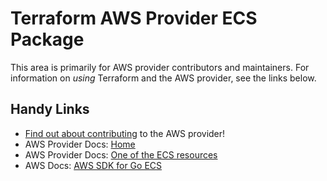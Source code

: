 # Terraform AWS Provider ECS Package

This area is primarily for AWS provider contributors and maintainers. For information on _using_ Terraform and the AWS provider, see the links below.


## Handy Links

* [Find out about contributing](../../../docs/contributing) to the AWS provider!
* AWS Provider Docs: [Home](https://registry.terraform.io/providers/hashicorp/aws/latest/docs)
* AWS Provider Docs: [One of the ECS resources](https://registry.terraform.io/providers/hashicorp/aws/latest/docs/resources/ecs_capacity_provider)
* AWS Docs: [AWS SDK for Go ECS](https://docs.aws.amazon.com/sdk-for-go/api/service/ecs/)

